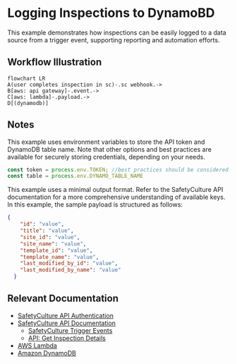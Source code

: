 # Logging Inspections to DynamoBD
This example demonstrates how inspections can be easily logged to a data source from a trigger event, supporting reporting and automation efforts.

## Workflow Illustration
```mermaid
flowchart LR
A(user completes inspection in sc)-.sc webhook.->
B[aws: api gateway]-.event.->
C[aws: lambda]-.payload.->
D[(dynamodb)]
```

## Notes
This example uses environment variables to store the API token and DynamoDB table name. Note that other options and best practices are available for securely storing credentials, depending on your needs.

```js
const token = process.env.TOKEN; //best practices should be considered!
const table = process.env.DYNAMO_TABLE_NAME
```

This example uses a minimal output format. Refer to the SafetyCulture API documentation for a more comprehensive understanding of available keys. In this example, the sample payload is structured as follows:
```json
{
    "id": "value",
    "title": "value",
    "site_id": "value",
    "site_name": "value",
    "template_id": "value",
    "template_name": "value",
    "last_modified_by_id": "value",
    "last_modified_by_name": "value"
  }
```

## Relevant Documentation
- [SafetyCulture API Authentication](https://developer.safetyculture.com/reference/authentication) 
- [SafetyCulture API Documentation](developer.safetyculture.com)
    - [SafetyCulture Trigger Events](https://developer.safetyculture.com/reference/webhooks)
    - [API: Get Inspection Details](https://developer.safetyculture.com/reference/externalinspectionservice_getinspectiondetails)
- [AWS Lambda](https://docs.aws.amazon.com/lambda/latest/dg/welcome.html)
- [Amazon DynamoDB](https://docs.aws.amazon.com/amazondynamodb/latest/developerguide/Introduction.html)

